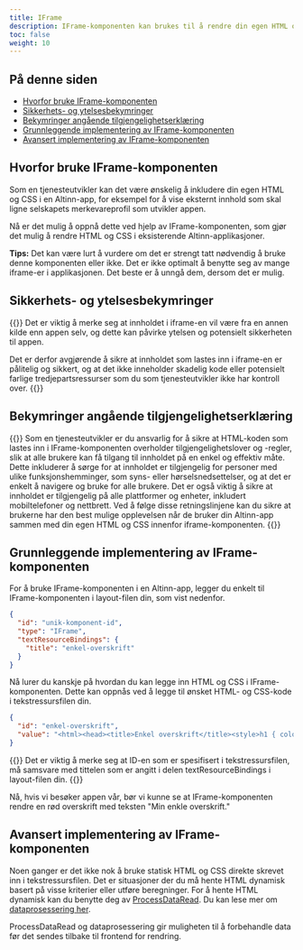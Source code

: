 ```yaml
---
title: IFrame
description: IFrame-komponenten kan brukes til å rendre din egen HTML og CSS i en Altinn-app.
toc: false
weight: 10
---
```


## På denne siden

- [Hvorfor bruke IFrame-komponenten](/nb/app/development/ux/components/iframe/#hvorfor-bruke-iframe-komponenten)
- [Sikkerhets- og ytelsesbekymringer](/nb/app/development/ux/components/iframe/#sikkerhets--og-ytelsesbekymringer)
- [Bekymringer angående tilgjengelighetserklæring](/nb/app/development/ux/components/iframe/#bekymringer-angående-tilgjengelighetserklæring)
- [Grunnleggende implementering av IFrame-komponenten](/nb/app/development/ux/components/iframe/#grunnleggende-implementering-av-iframe-komponenten)
- [Avansert implementering av IFrame-komponenten](/nb/app/development/ux/components/iframe/#avansert-implementering-av-iframe-komponenten)

## Hvorfor bruke IFrame-komponenten

Som en tjenesteutvikler kan det være ønskelig å inkludere din egen HTML og CSS i en Altinn-app, for eksempel for å vise eksternt innhold som skal ligne selskapets merkevareprofil som utvikler appen.

Nå er det mulig å oppnå dette ved hjelp av IFrame-komponenten, som gjør det mulig å rendre HTML og CSS i eksisterende Altinn-applikasjoner.

**Tips:** Det kan være lurt å vurdere om det er strengt tatt nødvendig å bruke denne komponenten eller ikke. Det er ikke optimalt å benytte seg av mange iframe-er i applikasjonen. Det beste er å unngå dem, dersom det er mulig.

## Sikkerhets- og ytelsesbekymringer

{{<notice warning>}}
Det er viktig å merke seg at innholdet i iframe-en vil være fra en annen kilde enn appen selv, og dette kan påvirke ytelsen og potensielt sikkerheten til appen.

Det er derfor avgjørende å sikre at innholdet som lastes inn i iframe-en er pålitelig og sikkert, og at det ikke inneholder skadelig kode eller potensielt farlige tredjepartsressurser som du som tjenesteutvikler ikke har kontroll over.
{{</notice>}}

## Bekymringer angående tilgjengelighetserklæring

{{<notice info>}}
Som en tjenesteutvikler er du ansvarlig for å sikre at HTML-koden som lastes inn i IFrame-komponenten overholder tilgjengelighetslover og -regler, slik at alle brukere kan få tilgang til innholdet på en enkel og effektiv måte. Dette inkluderer å sørge for at innholdet er tilgjengelig for personer med ulike funksjonshemminger, som syns- eller hørselsnedsettelser, og at det er enkelt å navigere og bruke for alle brukere.
Det er også viktig å sikre at innholdet er tilgjengelig på alle plattformer og enheter, inkludert mobiltelefoner og nettbrett. Ved å følge disse retningslinjene kan du sikre at brukerne har den best mulige opplevelsen når de bruker din Altinn-app sammen med din egen HTML og CSS innenfor iframe-komponenten.
{{</notice>}}

## Grunnleggende implementering av IFrame-komponenten

For å bruke IFrame-komponenten i en Altinn-app, legger du enkelt til IFrame-komponenten i layout-filen din, som vist nedenfor.

```json
{
  "id": "unik-komponent-id",
  "type": "IFrame",
  "textResourceBindings": {
    "title": "enkel-overskrift"
  }
}
```

Nå lurer du kanskje på hvordan du kan legge inn HTML og CSS i IFrame-komponenten. Dette kan oppnås ved å legge til ønsket HTML- og CSS-kode i tekstressursfilen din.

```json
{
  "id": "enkel-overskrift",
  "value": "<html><head><title>Enkel overskrift</title><style>h1 { color: red; }</style></head><body><h1>Min enkle overskrift</h1></html>"
}
```

{{<notice info>}}
Det er viktig å merke seg at ID-en som er spesifisert i tekstressursfilen, må samsvare med tittelen som er angitt i delen textResourceBindings i layout-filen din.
{{</notice>}}

Nå, hvis vi besøker appen vår, bør vi kunne se at IFrame-komponenten rendre en rød overskrift med teksten "Min enkle overskrift."

## Avansert implementering av IFrame-komponenten

Noen ganger er det ikke nok å bruke statisk HTML og CSS direkte skrevet inn i tekstressursfilen. Det er situasjoner der du må hente HTML dynamisk basert på visse kriterier eller utføre beregninger.
For å hente HTML dynamisk kan du benytte deg av [ProcessDataRead](/nb/app/development/configuration/stateless/#datapopulering). Du kan lese mer om [dataprosessering her](/nb/app/development/logic/dataprocessing/).

ProcessDataRead og dataprosessering gir muligheten til å forbehandle data før det sendes tilbake til frontend for rendring.